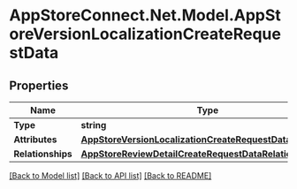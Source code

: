 # AppStoreConnect.Net.Model.AppStoreVersionLocalizationCreateRequestData

## Properties

Name | Type | Description | Notes
------------ | ------------- | ------------- | -------------
**Type** | **string** |  | 
**Attributes** | [**AppStoreVersionLocalizationCreateRequestDataAttributes**](AppStoreVersionLocalizationCreateRequestDataAttributes.md) |  | 
**Relationships** | [**AppStoreReviewDetailCreateRequestDataRelationships**](AppStoreReviewDetailCreateRequestDataRelationships.md) |  | 

[[Back to Model list]](../README.md#documentation-for-models) [[Back to API list]](../README.md#documentation-for-api-endpoints) [[Back to README]](../README.md)

